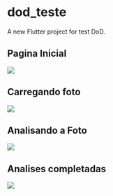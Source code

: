 # dod_teste

A new Flutter project for test DoD.

## Pagina Inicial
<img src="assets/Screenshot_1556206774.png"><br>

## Carregando foto
<img src="assets/Screenshot_1556206796.png"><br>

## Analisando a Foto
<img src="assets/Screenshot_1556206810.png"><br>

## Analises completadas
<img src="assets/Screenshot_1556206815.png"><br>




